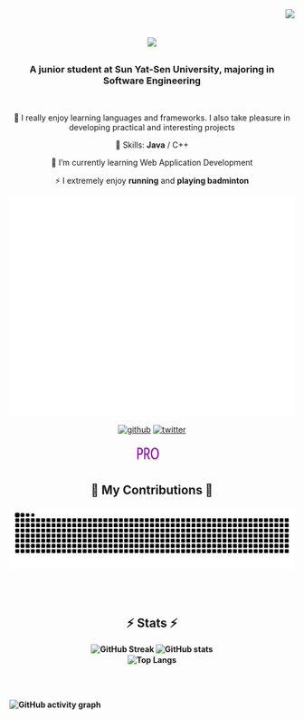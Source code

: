 <img align="right" src="https://visitor-badge.laobi.icu/badge?page_id=RunnerQuan.RunnerQuan" />

<h1 align="center">
  
  <img src="https://readme-typing-svg.herokuapp.com/?font=Righteous&size=35&center=true&vCenter=true&width=500&height=70&duration=4000&lines=Hi+There!+👋;+I'm+Jiequan+Zheng!;" />
  
</h1>

<h3 align="center">A junior student at Sun Yat-Sen University, majoring in Software Engineering</h3>

<br/>

<div align="center">
  
  🌱 I really enjoy learning languages and frameworks. I also take pleasure in developing practical and interesting projects
    
  🔭 Skills:  **Java** / C++
    
  🌱 I’m currently learning Web Application Development
    
  ⚡ I extremely enjoy **running** and **playing badminton**

</div>

<div align="center"> 

  ![Metrics](/github-metrics.svg)

  [<img src='https://cdn.jsdelivr.net/npm/simple-icons@3.0.1/icons/github.svg' alt='github' height='40'>](https://github.com/RunnerQuan)  [<img src='https://cdn.jsdelivr.net/npm/simple-icons@3.0.1/icons/twitter.svg' alt='twitter' height='40'>](https://twitter.com/JieQuan13476)  

  <a href='https://github.com/pricing'><img src='https://raw.githubusercontent.com/acervenky/animated-github-badges/master/assets/pro.gif' width='40' height='40'></a> 

</div>

<div align="center">
    
  <h2>🐍 My Contributions 🐍</h2>
  
  <source media="(prefers-color-scheme: dark)" srcset="https://raw.githubusercontent.com/RunnerQuan/RunnerQuan/output/github-contribution-grid-snake-dark.svg">
  <source media="(prefers-color-scheme: light)" srcset="https://raw.githubusercontent.com/RunnerQuan/RunnerQuan/output/github-contribution-grid-snake.svg">
  <img alt="github contribution grid snake animation" src="https://raw.githubusercontent.com/RunnerQuan/RunnerQuan/output/github-contribution-grid-snake.svg">
  
  <br/><br/>
</div>

<h2 align="center">⚡ Stats ⚡</h2>
<b/>

<div align=center>
  
  <img width=390 src="https://streak-stats.demolab.com/?user=RunnerQuan&count_private=true&border_radius=10" alt="GitHub Streak" />
  <img width=390 src="https://github-readme-stats.vercel.app/api?username=RunnerQuan&count_private=true&show_icons=github&border_radius=10" alt="GitHub stats" />
    
  <br/>
    
  <img width=325 align="center" src="https://github-readme-stats.vercel.app/api/top-langs/?username=RunnerQuan&hide=HTML&langs_count=8&layout=compact&border_radius=10&size_weight=0.5&count_weight=0.5&exclude_repo=github-readme-stats" alt="Top Langs" />

</div>

<br/><br/>

![GitHub activity graph](https://github-readme-activity-graph.vercel.app/graph?username=RunnerQuan&bg_color=add8e6)
